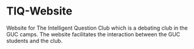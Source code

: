 # TIQ-Website
Website for The Intelligent Question Club which is a debating club in the GUC camps. The website facilitates the interaction between the GUC students and the club.
